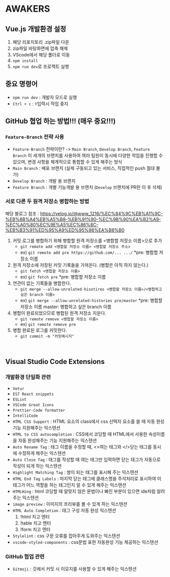 # AWAKERS

## Vue.js 개발환경 설정 
1. 해당 리포지토리 .zip파일 다운
2. zip파일 바탕화면에 압축 해제
3. VScode에서 해당 폴더로 이동
4. `npm install`
5. `npm run dev`로 프로젝트 실행<br>

## 중요 명령어
- `npm run dev` : 개발자 모드로 실행
- `Ctrl + c` : `Y`입력시 작업 중지<br>

## GitHub 협업 하는 방법!!! (매우 중요!!!)
### `Feature-Branch` 전략 사용
- `Feature-Branch` 전략이란?
  -> `Main Branch`, `Develop Branch`, `Feature Branch` 이 세개의 브랜치를 사용하여 여러 팀원이 동시에 다양한 작업을 진행할 수 있으며, 변경 사항을 체계적으로 통합할 수 있게 해주는 방식
- `Main Branch` : 배포 브랜치 (실제 구동되고 있는 서비스, 직접적인 push 절대 불가)
- `Develop Branch` : 개발 용 브랜치
- `Feature Branch` : 개별 기능개발 용 브랜치 (`Develop` 브랜치에 PR한 이 후 삭제)

### 서로 다른 두 원격 저장소 병합하는 방법 
해당 블로그 참조 : https://velog.io/@www_1216/%EC%84%9C%EB%A1%9C-%EB%8B%A4%EB%A5%B8-%EB%91%90-%EC%9B%90%EA%B2%A9-%EC%A0%80%EC%9E%A5%EC%86%8C-%EB%B3%91%ED%95%A9%ED%95%98%EA%B8%B0
   1. 커밋 로그를 병합하기 위해 병합할 원격 저장소를 <병합할 저장소 이름>으로 추가
      - `git remote add <병합할 저장소 이름> <병합할 저장소 주소>`
      - ex) `git remote add pre https://github.com/... .../` *pre: 병합할 저장소 이름
   2. 원격 저장소에 저장된 커밋 기록들을 가져온다. (병합은 아직 하지 않는다.)
      - `git fetch <병합할 저장소 이름>`
      - ex) `git fetch pre` *pre: 병합할 저장소 이름
   3. 연관이 없는 기록들을 병합한다.
      - `git merge --allow-unrelated-hisotires <병합할 저장소 이름>/<병합하고 싶은 branch 이름>`
      - ex) `git merge --allow-unrelated-histories pre/master` *pre: 병합할 저장소 이름 master: 병합하고 싶은 branch 이름
   4. 병합이 완료되었으므로 병합된 원격 저장소 지운다.
      - `git remote remove <병합할 저장소 이름>`
      - ex) `git remote remove pre`
   5. 병합 완료된 로그를 커밋한다.
      - `git commit -m "커밋메시지"`

<br>

## Visual Studio Code Extensions
### 개발환경 단일화 관련
- `Vetur`
- `ES7 React snippets`
- `ESLint`
- `VSCode Great Icons`
- `Prettier-Code formatter`
- `IntelliCode`
- `HTML CSS Support` : HTML 요소의 class에서 css 선택자 요소를 쓸 때 자동 완성 기능 지원해주는 익스텐션
- `HTML to CSS autocompletion` : CSS에서 코딩할 때 HTML에서 사용한 속성이름을 자동 완성해주는 기능 지원해주는 익스텐션
- `Auto Rename Tag` : 태그 이름을 수정할 때, <>여는 태그와 </>닫는 태그를 동시에 수정하게 해주는 익스텐션
- `Auto Close Tag` : 태그를 작성할 때 여는 태그만 입력하면 닫는 태그가 자동으로 작성이 되게 하는 익스텐션
- `Highlight Matching Tag` : 쌍이 되는 태그를 표시해 주는 익스텐션
- `HTML End Tag Labels` : 마지막 닫는 태그에 클래스명을 주석처리로 표시하여 이 태그가 어느 역할을 하는 태그인지 알 수 있게 해주는 익스텐션
- `HTMLHing` : html 코딩할 때 알맞지 않은 문법이나 빠진 부분이 있으면 ide처럼 알려주는 익스텐션
- `image preview` : 이미지의 프리뷰를 볼 수 있게 하는 익스텐션
- `HTML Auto Completion` : 태그 구성 자동 완성 익스텐션
    1. !html 치고 엔터
    2. !table 치고 엔터
    3. !form 치고 엔터
- `Stylelint` : css 구문 오류를 잡아주게 도와주는 익스텐션
- `vscode-styled-components` : css문법 표현 자동완성 기능 제공하는 익스텐션
### GitHub 협업 관련
- `Gitmoji` : 깃에서 커밋 시 이모지를 사용할 수 있게 해주는 익스텐션
